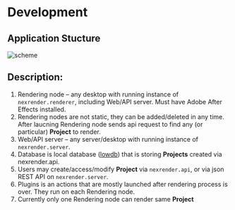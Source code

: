 # Development
## Application Stucture
![scheme](https://cloud.githubusercontent.com/assets/2182108/13123764/84efaf94-d5c6-11e5-9517-69f940bfadbc.png)

## Description: 
1. Rendering node – any desktop with running instance of `nexrender.renderer`, including Web/API server. Must have Adobe After Effects installed.
2. Rendering nodes are not static, they can be added/deleted in any time. After laucning Rendering node sends api request to find any (or particular) **Project** to render.
3. Web/API server – any server/desktop with running instance of `nexrender.server`.
4. Database is local database ([lowdb](https://github.com/typicode/lowdb)) that is storing **Projects** created via nexrender.api.
5. Users may create/access/modify **Project** via `nexrender.api`, or via json REST API on `nexrender.server`.
6. Plugins is an actions that are mostly launched after rendering process is over. They run on each Rendering node. 
7. Currently only one Rendering node can render same **Project**
